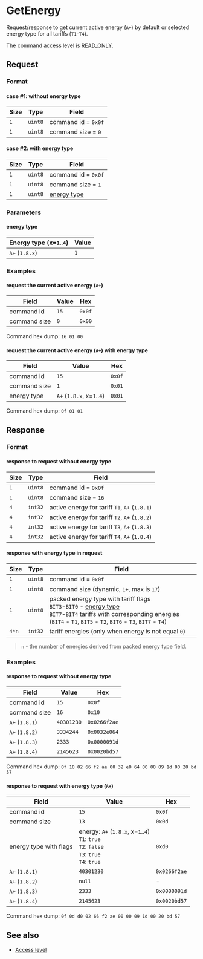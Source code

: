 # GetEnergy

Request/response to get current active energy (`A+`) by default or selected energy type for all tariffs (`T1`-`T4`).

The command access level is [READ_ONLY](../basics.md#command-access-level).


## Request

### Format

#### case #1: without energy type

| Size | Type    | Field               |
| ---- | ------- | ------------------- |
| `1`  | `uint8` | command id = `0x0f` |
| `1`  | `uint8` | command size = `0`  |

#### case #2: with energy type

| Size | Type    | Field                       |
| ---- | ------- | --------------------------- |
| `1`  | `uint8` | command id = `0x0f`         |
| `1`  | `uint8` | command size = `1`          |
| `1`  | `uint8` | [energy type](#energy-type) |

### Parameters

#### energy type

| Energy type (x=`1`..`4`) | Value |
| ------------------------ | ----- |
| `A+` (`1.8.x`)           | `1`   |

### Examples

#### request the current active energy (`A+`)

| Field        | Value | Hex    |
| ------------ | ----- | ------ |
| command id   | `15`  | `0x0f` |
| command size | `0`   | `0x00` |

Command hex dump: `16 01 00`

#### request the current active energy (`A+`) with energy type

| Field        | Value                      | Hex    |
| ------------ | -------------------------- | ------ |
| command id   | `15`                       | `0x0f` |
| command size | `1`                        | `0x01` |
| energy type  | `A+` (`1.8.x`, x=`1`..`4`) | `0x01` |

Command hex dump: `0f 01 01`


## Response

### Format

#### response to request without energy type

| Size | Type    | Field                                         |
| ---- | ------- | --------------------------------------------- |
| `1`  | `uint8` | command id = `0x0f`                           |
| `1`  | `uint8` | command size = `16`                           |
| `4`  | `int32` | active energy for tariff `T1`, `A+` (`1.8.1`) |
| `4`  | `int32` | active energy for tariff `T2`, `A+` (`1.8.2`) |
| `4`  | `int32` | active energy for tariff `T3`, `A+` (`1.8.3`) |
| `4`  | `int32` | active energy for tariff `T4`, `A+` (`1.8.4`) |

#### response with energy type in request

| Size  | Type    | Field                                                                                                                                                                                                     |
| ----- | ------- | --------------------------------------------------------------------------------------------------------------------------------------------------------------------------------------------------------- |
| `1`   | `uint8` | command id = `0x0f`                                                                                                                                                                                       |
| `1`   | `uint8` | command size (dynamic, `1+`, max is `17`)                                                                                                                                                                 |
| `1`   | `uint8` | packed energy type with tariff flags<br/> `BIT3`-`BIT0` - [energy type](#energy-type)<br/> `BIT7`-`BIT4` tariffs with corresponding energies (`BIT4` - `T1`, `BIT5` - `T2`, `BIT6` - `T3`, `BIT7` - `T4`) |
| `4*n` | `int32` | tariff energies (only when energy is not equal `0`)                                                                                                                                                       |

> `n` - the number of energies derived from packed energy type field.

### Examples

#### response to request without energy type

| Field          | Value      | Hex          |
| -------------- | ---------- | ------------ |
| command id     | `15`       | `0x0f`       |
| command size   | `16`       | `0x10`       |
| `A+` (`1.8.1`) | `40301230` | `0x0266f2ae` |
| `A+` (`1.8.2`) | `3334244`  | `0x0032e064` |
| `A+` (`1.8.3`) | `2333`     | `0x0000091d` |
| `A+` (`1.8.4`) | `2145623`  | `0x0020bd57` |

Command hex dump: `0f 10 02 66 f2 ae 00 32 e0 64 00 00 09 1d 00 20 bd 57`

#### response to request with energy type (`A+`)

| Field                  | Value                                                                                               | Hex          |
| ---------------------- | --------------------------------------------------------------------------------------------------- | ------------ |
| command id             | `15`                                                                                                | `0x0f`       |
| command size           | `13`                                                                                                | `0x0d`       |
| energy type with flags | energy: `A+` (`1.8.x`, x=`1`..`4`)<br>`T1`: `true`<br>`T2`: `false`<br>`T3`: `true`<br>`T4`: `true` | `0xd0`       |
| `A+` (`1.8.1`)         | `40301230`                                                                                          | `0x0266f2ae` |
| `A+` (`1.8.2`)         | `null`                                                                                              | -            |
| `A+` (`1.8.3`)         | `2333`                                                                                              | `0x0000091d` |
| `A+` (`1.8.4`)         | `2145623`                                                                                           | `0x0020bd57` |

Command hex dump: `0f 0d d0 02 66 f2 ae 00 00 09 1d 00 20 bd 57`


## See also

* [Access level](../basics.md#command-access-level)
